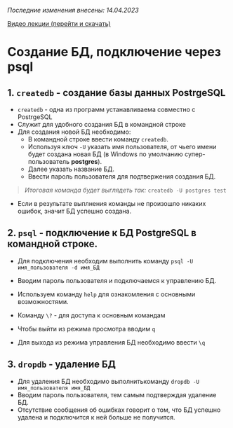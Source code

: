 _Последние изменения внесены: 14.04.2023_

[Видео лекции (перейти и скачать)](/study_materials/DataBase/PostgreSQL/Netology/video/creatdb_and_connect_psql.mp4)

# Создание БД, подключение через psql

## 1. `createdb` - создание базы данных PostrgeSQL

* `createdb` - одна из программ устанавливаема совместно с PostrgeSQL
* Служит для удобного создания БД в командной строке
* Для создания новой БД необходимо:
    * В командной строке ввести команду `createdb`.
    * Используя ключ `-U` указать имя пользователя, от чьего имени будет создана новая БД (в Windows по умолчанию супер-пользователь **postgres**).
    * Далее указать название БД.
    * Ввести пароль пользователя для подтвержения создания БД.

> *Итоговая команда будет выглядеть так:* `createdb -U postgres test`

* Если в результате выплнения команды не произошло никаких ошибок, значит БД успешно создана.

## 2. `psql` - подключение к БД PostgreSQL в командной строке.

* Для подключения необходим выполнить команду `psql -U имя_пользователя -d имя_БД`
* Вводим пароль пользователя и подключаемся к управлению БД.

* Используем команду `help` для ознакомления с основными возможностями.
* Команду `\?` - для доступа к основным командам
* Чтобы выйти из режима просмотра вводим `q`
* Для выхода из режима управления БД необходимо ввести `\q`

## 3. `dropdb` - удаление БД

* Для удаления БД необходимо выполнитькоманду `dropdb -U имя_пользователя имя_БД`
* Вводим пароль пользователя, тем самым подтверждая удаление БД.
* Отсутствие сообщения об ошибках говорит о том, что БД успешно удалена и подключится к ней больше не получится.


```python

```
